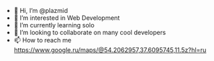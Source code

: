 - 👋 Hi, I’m @plazmid
- 👀 I’m interested in Web Development
- 🌱 I’m currently learning solo
- 💞️ I’m looking to collaborate on many cool developers
- 📫 How to reach me https://www.google.ru/maps/@54.2062957,37.6095745,11.5z?hl=ru

<!---
plazmid/plazmid is a ✨ special ✨ repository because its `README.md` (this file) appears on your GitHub profile.
You can click the Preview link to take a look at your changes.
--->
